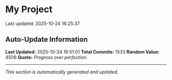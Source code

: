 # My Project


Last updated: 2025-10-24 16:25:37




































































































































































































































































































































































































































































































































































































































































































































































































































































































































































































































































































































































































































































































































































































































































































































































































































































































































































































































































































































































































## Auto-Update Information

**Last Updated:** 2025-10-24 16:51:01
**Total Commits:** 1533
**Random Value:** 4506
**Quote:** _Progress over perfection._

---
_This section is automatically generated and updated._